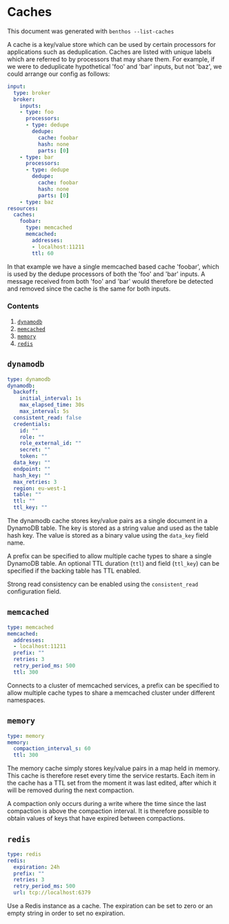 Caches
======

This document was generated with `benthos --list-caches`

A cache is a key/value store which can be used by certain processors for
applications such as deduplication. Caches are listed with unique labels which
are referred to by processors that may share them. For example, if we were to
deduplicate hypothetical 'foo' and 'bar' inputs, but not 'baz', we could arrange
our config as follows:

``` yaml
input:
  type: broker
  broker:
    inputs:
    - type: foo
      processors:
      - type: dedupe
        dedupe:
          cache: foobar
          hash: none
          parts: [0]
    - type: bar
      processors:
      - type: dedupe
        dedupe:
          cache: foobar
          hash: none
          parts: [0]
    - type: baz
resources:
  caches:
    foobar:
      type: memcached
      memcached:
        addresses:
        - localhost:11211
        ttl: 60
```

In that example we have a single memcached based cache 'foobar', which is used
by the dedupe processors of both the 'foo' and 'bar' inputs. A message received
from both 'foo' and 'bar' would therefore be detected and removed since the
cache is the same for both inputs.

### Contents

1. [`dynamodb`](#dynamodb)
2. [`memcached`](#memcached)
3. [`memory`](#memory)
4. [`redis`](#redis)

## `dynamodb`

``` yaml
type: dynamodb
dynamodb:
  backoff:
    initial_interval: 1s
    max_elapsed_time: 30s
    max_interval: 5s
  consistent_read: false
  credentials:
    id: ""
    role: ""
    role_external_id: ""
    secret: ""
    token: ""
  data_key: ""
  endpoint: ""
  hash_key: ""
  max_retries: 3
  region: eu-west-1
  table: ""
  ttl: ""
  ttl_key: ""
```

The dynamodb cache stores key/value pairs as a single document in a DynamoDB
table. The key is stored as a string value and used as the table hash key. The
value is stored as a binary value using the `data_key` field name.

A prefix can be specified to allow multiple cache types to share a single
DynamoDB table. An optional TTL duration (`ttl`) and field
(`ttl_key`) can be specified if the backing table has TTL enabled.

Strong read consistency can be enabled using the `consistent_read`
configuration field.

## `memcached`

``` yaml
type: memcached
memcached:
  addresses:
  - localhost:11211
  prefix: ""
  retries: 3
  retry_period_ms: 500
  ttl: 300
```

Connects to a cluster of memcached services, a prefix can be specified to allow
multiple cache types to share a memcached cluster under different namespaces.

## `memory`

``` yaml
type: memory
memory:
  compaction_interval_s: 60
  ttl: 300
```

The memory cache simply stores key/value pairs in a map held in memory. This
cache is therefore reset every time the service restarts. Each item in the cache
has a TTL set from the moment it was last edited, after which it will be removed
during the next compaction.

A compaction only occurs during a write where the time since the last compaction
is above the compaction interval. It is therefore possible to obtain values of
keys that have expired between compactions.

## `redis`

``` yaml
type: redis
redis:
  expiration: 24h
  prefix: ""
  retries: 3
  retry_period_ms: 500
  url: tcp://localhost:6379
```

Use a Redis instance as a cache. The expiration can be set to zero or an empty
string in order to set no expiration.

